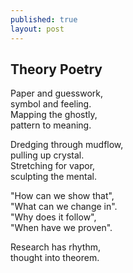 ```yaml
---
published: true
layout: post
---
```

## Theory Poetry

Paper and guesswork,  
symbol and feeling.  
Mapping the ghostly,  
pattern to meaning.

Dredging through mudflow,  
pulling up crystal.  
Stretching for vapor,  
sculpting the mental.

"How can we show that",  
"What can we change in".  
"Why does it follow",  
"When have we proven".

Research has rhythm,  
thought into theorem.
